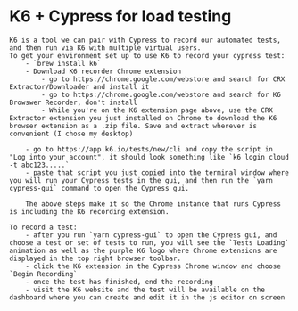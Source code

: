 # K6 + Cypress for load testing
    K6 is a tool we can pair with Cypress to record our automated tests, and then run via K6 with multiple virtual users.  
    To get your environment set up to use K6 to record your cypress test:
        - `brew install k6`
        - Download K6 recorder Chrome extension 
            - go to https://chrome.google.com/webstore and search for CRX Extractor/Downloader and install it  
            - go to https://chrome.google.com/webstore and search for K6 Browswer Recorder, don't install  
            - While you're on the K6 extension page above, use the CRX Extractor extension you just installed on Chrome to download the K6 browser extension as a .zip file. Save and extract wherever is convenient (I chose my desktop)  

        - go to https://app.k6.io/tests/new/cli and copy the script in "Log into your account", it should look something like `k6 login cloud -t abc123.....`
        - paste that script you just copied into the terminal window where you will run your Cypress tests in the gui, and then run the `yarn cypress-gui` command to open the Cypress gui.

        The above steps make it so the Chrome instance that runs Cypress is including the K6 recording extension.  

    To record a test:
        - after you run `yarn cypress-gui` to open the Cypress gui, and choose a test or set of tests to run, you will see the `Tests Loading` animation as well as the purple K6 logo where Chrome extensions are displayed in the top right browser toolbar.
        - click the K6 extension in the Cypress Chrome window and choose `Begin Recording`  
        - once the test has finished, end the recording  
        - visit the K6 website and the test will be available on the dashboard where you can create and edit it in the js editor on screen
